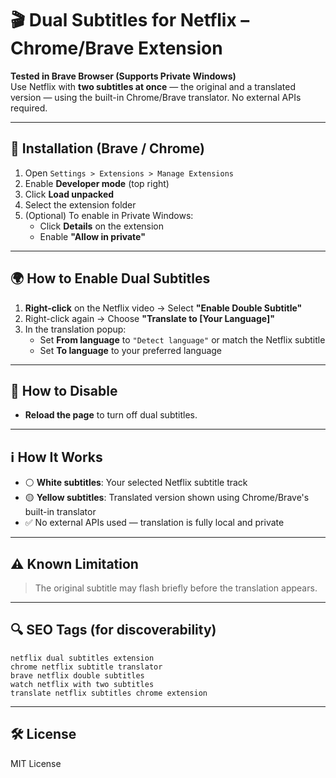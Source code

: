 # 🎬 Dual Subtitles for Netflix – Chrome/Brave Extension

**Tested in Brave Browser (Supports Private Windows)**  
Use Netflix with **two subtitles at once** — the original and a translated version — using the built-in Chrome/Brave translator. No external APIs required.

---

## 🔧 Installation (Brave / Chrome)

1. Open `Settings > Extensions > Manage Extensions`
2. Enable **Developer mode** (top right)
3. Click **Load unpacked**
4. Select the extension folder
5. (Optional) To enable in Private Windows:
   - Click **Details** on the extension
   - Enable **"Allow in private"**

---

## 🌍 How to Enable Dual Subtitles

1. **Right-click** on the Netflix video → Select **"Enable Double Subtitle"**
2. Right-click again → Choose **"Translate to [Your Language]"**
3. In the translation popup:
   - Set **From language** to `"Detect language"` or match the Netflix subtitle
   - Set **To language** to your preferred language

---

## 🚫 How to Disable

- **Reload the page** to turn off dual subtitles.

---

## ℹ️ How It Works

- ⚪ **White subtitles**: Your selected Netflix subtitle track  
- 🟡 **Yellow subtitles**: Translated version shown using Chrome/Brave's built-in translator  
- ✅ No external APIs used — translation is fully local and private

---

## ⚠️ Known Limitation

> The original subtitle may flash briefly before the translation appears.

---

## 🔍 SEO Tags (for discoverability)

`netflix dual subtitles extension`  
`chrome netflix subtitle translator`  
`brave netflix double subtitles`  
`watch netflix with two subtitles`  
`translate netflix subtitles chrome extension`

---

## 🛠️ License

MIT License